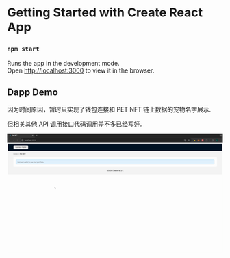 # Getting Started with Create React App

### `npm start`

Runs the app in the development mode.\
Open [http://localhost:3000](http://localhost:3000) to view it in the browser.



## Dapp Demo

因为时间原因，暂时只实现了钱包连接和 PET NFT 链上数据的宠物名字展示.

但相关其他 API 调用接口代码调用差不多已经写好。

 ![et-nft-dapp-demo](pet-nft-dapp-demo.gif)

